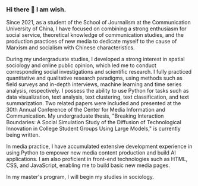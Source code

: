 ### Hi there 👋 I am wish.

Since 2021, as a student of the School of Journalism at the Communication University of China, I have focused on combining a strong enthusiasm for social service, theoretical knowledge of communication studies, and the production practices of new media to dedicate myself to the cause of Marxism and socialism with Chinese characteristics.

During my undergraduate studies, I developed a strong interest in spatial sociology and online public opinion, which led me to conduct corresponding social investigations and scientific research. I fully practiced quantitative and qualitative research paradigms, using methods such as field surveys and in-depth interviews, machine learning and time series analysis, respectively. I possess the ability to use Python for tasks such as data visualization, text analysis, text clustering, text classification, and text summarization. Two related papers were included and presented at the 30th Annual Conference of the Center for Media Information and Communication. My undergraduate thesis, "Breaking Interaction Boundaries: A Social Simulation Study of the Diffusion of Technological Innovation in College Student Groups Using Large Models," is currently being written.

In media practice, I have accumulated extensive development experience in using Python to empower new media content production and build AI applications. I am also proficient in front-end technologies such as HTML, CSS, and JavaScript, enabling me to build basic new media pages.

In my master's program, I will begin my studies in sociology.
